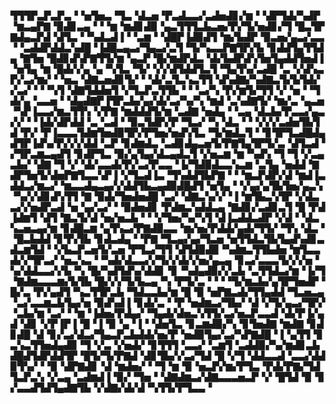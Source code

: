 ▜▜▜▛▃▛▃▛▃▝▝▅▜▅▃▝▜▃▝▟▃▅▝▛▃▟▃▃▞▃▟▅▟▊▞▆▝▝▟▛▜▟▞▚▟▛▝▆▃▄▛▇▝▉▟▊▃▄▝▝▝▆▝▆▟▊▟▉▝▄▃▜▜▜▃▙▃▅▞▛▞▜▞▅▟▊▞▜▝█▃▜▛▇▟▄▃▛▟▝▟▜▃▝▝▚▟▃▟▐▝▝▃▆▝▝▟█▛▐▟▉▟▜▝▆▞▙▟▛▝▉▃▅▞▄▃▞▃▃▝▝▃▟▟▛▟▟▃▚▟█▝▐▟█▃▄▃▞▜▄▃▞▃▜▝▜▞▚▃▃▛▇▜▛▞▙▝▊▟▟▜▄▜▜▟▄▝▇▜▅▝█▟▊▟▚▛▇▜▜▞▆▝▄▃▛▝█▞▆▟▛▟▃▝▟▞▙▟▛▟▚▜▅▜▄▟▟▜▅▟▐▝▅▜▄▝▆▝█▟▞▞▄▝▄▝▚▜▃▝▜▞▝▞▞▟▜▟▟▜▃▜▝▜▄▜▚▞▃▟█▝▃▝▞▟▚▃▛▞▃▞▆▞▝▝▅▃▝▟▇▃▅▟▊▜▞▝▝▟▞▃▜▃▚▃▜▜▝▟▚▟▇▞▚▟▇▃▜▞▙▜▟▞▞▃▞▝▝▝▚▜▝▟▇▜▟▟▅▜▝▞▜▃▛▃▜▜▙▝▝▝▃▞▚▝▛▞▆▜▞▜▜▝▞▝▅▝▝▜▟▞▄▝▃▃▅▝▝▟▄▟▇▛▐▜▛▃▙▞▄▞▟▞▃▞▚▞▚▝▆▟▝▃▚▟▇▜▞▝▆▞▃▝▄▃▅▝▚▛▐▃▃▞▆▃▜▜▚▝▞▛▇▝▆▟▟▟▜▞▆▝▃▟▇▝▅▟▄▝▝▃▄▝▟▃▙▞▛▃▃▞▄▃▞▞▝▝▐▟▞▟▛▟▟▝▃▝▃▟▝▝▉▃▜▟▛▞▛▝▜▃▞▝▚▝▟▃▝▝▝▞▞▞▃▟▅▜▙▜▟▝▛▞▝▛▐▃▃▃▜▟▆▜▅▟▉▜▛▞▛▜▅▞▅▟▚▜▃▝▜▞▆▟▃▜▝▝▊▜▛▜▃▟█▟▄▟▜▛▐▟▚▞▛▞▞▞▟▟▝▃▛▝▊▟▆▟▃▝▃▟▊▟▄▃▅▜▞▛▇▜▄▜▛▜▞▃▝▟▜▃▟▝▞▜▛▃▆▃▄▟▜▝▊▟▛▜▃▝▉▞▄▜▄▞▟▃▄▟▃▜▝▞▅▃▆▝▆▝▚▟▚▝▜▝▜▝▞▃▄▃▙▞▝▟▇▝▜▝▞▝▟▞▃▃▟▞▛▞▃▞▛▃▃▝▐▞▜▟▉▟▃▃▚▃▆▝▃▜▄▝▅▟▟▝▇▟▛▜▅▜▞▟▅▛▇▜▃▃▚▛▐▝▞▜▃▟▐▃▝▜▚▟▟▜▙▛▇▝▝▝▆▃▛▟▛▞▟▝▆▟▐▃▟▟▃▞▆▃▞▝▆▃▃▟▄▃▄▞▞▟▟▜▙▃▄▟▉▟█▟▜▝▅▜▄▝▝▞▄▞▄▜▙▜▅▞▄▃▚▝▚▞▞▟▊▟▚▜▜▝▇▝▉▟▞▜▅▟▅▟█▝▃▞▝▟▇▃▚▞▞▝▐▝▆▜▙▃▚▜▛▝▞▟▃▃▞▞▅▟▛▃▟▝▅▝▄▞▃▞▝▝▉▟▅▟▊▝▛▟▆▃▚▟▟▃▄▝▇▟▊▞▃▟▊▃▜▝█▝▛▟▐▟▆▜▝▟▜▝▇▃▜▞▟▝▅▞▅▃▙▝▝▝▞▜▅▞▚▞▚▜▝▟▐▃▟▟▃▟▛▝▞▟▝▝▟▃▚▃▅▃▄▞▆▝▊▟█▃▆▝▄▜▚▃▞▛▇▟▉▃▃▝▆▞▅▞▛▟▟▞▄▟▞▜▜▞▝▜▚▝▟▃▝▝█▃▙▟▟▝▊▜▚▜▙▝▊▟▃▟▄▝▝▛▇▝▜▃▄▞▄▞▜▃▅▝▅▜▜▟▃▜▙▜▄▟▚▟▊▃▟▃▆▜▟▝▝▞▙▃▛▃▅▜▞▃▅▝▛▜▃▞▜▜▝▟▜▟▉▟▉▝▚▟▆▃▜▜▙▟▅▝▆▜▃▃▟▞▞▜▛▃▞▝▅▃▚▃▝▝▚▟▞▟▃▃▞▞▜▞▞▟▞▞▅▞▄▃▄▝▊▃▞▃▃▃▜▞▞▞▅▝▚▞▟▟▃▃▞▞▙▝▚▝█▞▚▟▜▟▚▞▟▟▊▝▊▝▚▟▄▟▉▞▞▃▙▝▃▜▜▟▃▞▆▝▐▞▜▝▇▟▆▃▃▃▆▞▙▜▙▝█▞▞▞▜▞▙▃▄▝▚▝▛▜▞▃▝▝▝▝▜▞▆▃▙▞▄▜▛▜▅▟▛▝█▞▃▝▛▞▄▟▜▝▚▃▜▜▛▃▙▝▜▟▃▃▙▞▆▝█▝▉▝▅▛▇▃▟▞▜▜▄▟▟▝▜▃▅▃▄▝▃▞▃▃▆▃▙▜▄▞▅▝▉▟▚▟▐▝▊▟▞▃▝▝▛▝▅▟▆▃▞▜▙▞▝▟▝▞▜▞▄▃▞▜▛▞▝▃▙▞▆▝▃▞▝▝▆▝▐▟▅▞▛▟▄▞▝▜▄▟▞▟▅▃▚▜▜▞▃▞▅▃▛▃▃▟▝▟▞▛▐▞▄▟▝▟▊▝▞▛▐▛▐▝█▝▐▝▉▝▄▝▐▝▝▟▅▜▃▝▊▃▆▟▉▞▚▝▊▜▅▟▇▝▆▟▇▝▊▟▊▟█▝▟▝▊▞▃▞▟▃▞▜▄▃▛▃▙▟▟▞▅▞▛▝▅▟▉▜▄▞▃▞▚▛▇▟█▝▐▝▄▜▜▝▊▃▚▃▜▜▅▟▄▟▉▝▜▝▞▃▝▞▅▟▞▝▊▜▜▜▝▃▃▞▝▃▆▜▝▃▟▟▉▞▚▞▆▟▊▃▙▟█▟▜▟▛▟▟▜▛▝█▜▞▜▞▛▇▟▝▟▊▜▙▞▞▃▞▜▟▝█▝▞▜▝▟▟▃▃▟▝▃▃▞▟▟▉▜▚▞▝▝▉▝▟▛▇▟▊▝▟▝▆▟▅▞▝▝▜▝▆▝▉▝▅▃▛▞▆▞▛▜▃▝▛▟▞▛▇▞▜▟▜▃▛▃▚▝▞▃▄▝▃▟▆▟▐▝▉▞▝▜▅▝▝▟▇▟▆▃▞▟▇▃▃▃▅▃▛▝▞▝█▜▟▝▉▝▊▞▃▃▟▜▟▜▄▟▇▜▙▝▞▟▇▞▟▞▟▝▚▜▜▞▛▜▃▃▝
